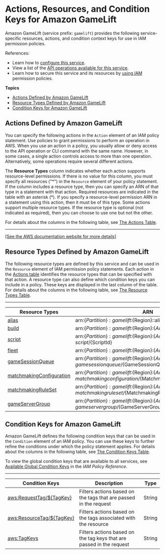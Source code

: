# Actions, Resources, and Condition Keys for Amazon GameLift<a name="list_amazongamelift"></a>

Amazon GameLift \(service prefix: `gamelift`\) provides the following service\-specific resources, actions, and condition context keys for use in IAM permission policies\.

References:
+ Learn how to [configure this service](https://docs.aws.amazon.com/gamelift/latest/developerguide/)\.
+ View a list of the [API operations available for this service](https://docs.aws.amazon.com/gamelift/latest/apireference/)\.
+ Learn how to secure this service and its resources by [using IAM](https://docs.aws.amazon.com/gamelift/latest/developerguide/access_permissions.html) permission policies\.

**Topics**
+ [Actions Defined by Amazon GameLift](#amazongamelift-actions-as-permissions)
+ [Resource Types Defined by Amazon GameLift](#amazongamelift-resources-for-iam-policies)
+ [Condition Keys for Amazon GameLift](#amazongamelift-policy-keys)

## Actions Defined by Amazon GameLift<a name="amazongamelift-actions-as-permissions"></a>

You can specify the following actions in the `Action` element of an IAM policy statement\. Use policies to grant permissions to perform an operation in AWS\. When you use an action in a policy, you usually allow or deny access to the API operation or CLI command with the same name\. However, in some cases, a single action controls access to more than one operation\. Alternatively, some operations require several different actions\.

The **Resource Types** column indicates whether each action supports resource\-level permissions\. If there is no value for this column, you must specify all resources \("\*"\) in the `Resource` element of your policy statement\. If the column includes a resource type, then you can specify an ARN of that type in a statement with that action\. Required resources are indicated in the table with an asterisk \(\*\)\. If you specify a resource\-level permission ARN in a statement using this action, then it must be of this type\. Some actions support multiple resource types\. If the resource type is optional \(not indicated as required\), then you can choose to use one but not the other\.

For details about the columns in the following table, see [The Actions Table](reference_policies_actions-resources-contextkeys.md#actions_table)\.


****  
[\[See the AWS documentation website for more details\]](http://docs.aws.amazon.com/IAM/latest/UserGuide/list_amazongamelift.html)

## Resource Types Defined by Amazon GameLift<a name="amazongamelift-resources-for-iam-policies"></a>

The following resource types are defined by this service and can be used in the `Resource` element of IAM permission policy statements\. Each action in the [Actions table](#amazongamelift-actions-as-permissions) identifies the resource types that can be specified with that action\. A resource type can also define which condition keys you can include in a policy\. These keys are displayed in the last column of the table\. For details about the columns in the following table, see [The Resource Types Table](reference_policies_actions-resources-contextkeys.md#resources_table)\.


****  

| Resource Types | ARN | Condition Keys | 
| --- | --- | --- | 
|   [ alias ](https://docs.aws.amazon.com/gamelift/latest/developerguide/API_Alias.html)  |  arn:$\{Partition\}:gamelift:$\{Region\}::alias/$\{AliasId\}  |   [ aws:ResourceTag/$\{TagKey\} ](#amazongamelift-aws_ResourceTag___TagKey_)   | 
|   [ build ](https://docs.aws.amazon.com/gamelift/latest/developerguide/API_Build.html)  |  arn:$\{Partition\}:gamelift:$\{Region\}:$\{AccountId\}:build/$\{BuildId\}  |   [ aws:ResourceTag/$\{TagKey\} ](#amazongamelift-aws_ResourceTag___TagKey_)   | 
|   [ script ](https://docs.aws.amazon.com/gamelift/latest/developerguide/API_Script.html)  |  arn:$\{Partition\}:gamelift:$\{Region\}:$\{AccountId\}:script/$\{ScriptId\}  |   [ aws:ResourceTag/$\{TagKey\} ](#amazongamelift-aws_ResourceTag___TagKey_)   | 
|   [ fleet ](https://docs.aws.amazon.com/gamelift/latest/developerguide/API_FleetAttributes.html)  |  arn:$\{Partition\}:gamelift:$\{Region\}:$\{Account\}:fleet/$\{FleetId\}  |   [ aws:ResourceTag/$\{TagKey\} ](#amazongamelift-aws_ResourceTag___TagKey_)   | 
|   [ gameSessionQueue ](https://docs.aws.amazon.com/gamelift/latest/developerguide/API_GameSessionQueue.html)  |  arn:$\{Partition\}:gamelift:$\{Region\}:$\{Account\}:gamesessionqueue/$\{GameSessionQueueName\}  |   [ aws:ResourceTag/$\{TagKey\} ](#amazongamelift-aws_ResourceTag___TagKey_)   | 
|   [ matchmakingConfiguration ](https://docs.aws.amazon.com/gamelift/latest/developerguide/API_MatchmakingConfiguration.html)  |  arn:$\{Partition\}:gamelift:$\{Region\}:$\{Account\}:matchmakingconfiguration/$\{MatchmakingConfigurationName\}  |   [ aws:ResourceTag/$\{TagKey\} ](#amazongamelift-aws_ResourceTag___TagKey_)   | 
|   [ matchmakingRuleSet ](https://docs.aws.amazon.com/gamelift/latest/developerguide/API_MatchmakingRuleSet.html)  |  arn:$\{Partition\}:gamelift:$\{Region\}:$\{Account\}:matchmakingruleset/$\{MatchmakingRuleSetName\}  |   [ aws:ResourceTag/$\{TagKey\} ](#amazongamelift-aws_ResourceTag___TagKey_)   | 
|   [ gameServerGroup ](https://docs.aws.amazon.com/gamelift/latest/developerguide/API_GameServerGroup.html)  |  arn:$\{Partition\}:gamelift:$\{Region\}:$\{Account\}:gameservergroup/$\{GameServerGroupName\}  |   [ aws:ResourceTag/$\{TagKey\} ](#amazongamelift-aws_ResourceTag___TagKey_)   | 

## Condition Keys for Amazon GameLift<a name="amazongamelift-policy-keys"></a>

Amazon GameLift defines the following condition keys that can be used in the `Condition` element of an IAM policy\. You can use these keys to further refine the conditions under which the policy statement applies\. For details about the columns in the following table, see [The Condition Keys Table](reference_policies_actions-resources-contextkeys.md#context_keys_table)\.

To view the global condition keys that are available to all services, see [Available Global Condition Keys](reference_policies_condition-keys.html#AvailableKeys) in the *IAM Policy Reference*\.


****  

| Condition Keys | Description | Type | 
| --- | --- | --- | 
|   [ aws:RequestTag/$\{TagKey\} ](https://docs.aws.amazon.com/IAM/latest/UserGuide/reference_policies_condition-keys.html#condition-keys-requesttag)  | Filters actions based on the tags that are passed in the request | String | 
|   [ aws:ResourceTag/$\{TagKey\} ](https://docs.aws.amazon.com/IAM/latest/UserGuide/reference_policies_condition-keys.html#condition-keys-resourcetag)  | Filters actions based on the tags associated with the resource | String | 
|   [ aws:TagKeys ](https://docs.aws.amazon.com/IAM/latest/UserGuide/reference_policies_condition-keys.html#condition-keys-tagkeys)  | Filters actions based on the tag keys that are passed in the request | String | 